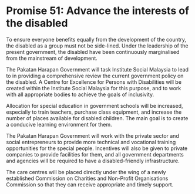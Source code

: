 # Promise 51: Advance the interests of the disabled

To ensure everyone benefits equally from the development of the country, the disabled as a group must not be side-lined. Under the leadership of the present government, the disabled have been continuously marginalised from the mainstream of development.

The Pakatan Harapan Government will task Institute Social Malaysia to lead to in providing a comprehensive review the current government policy on the disabled. A Centre for Excellence for Persons with Disabilities will be created within the Institute Social Malaysia for this purpose, and to work with all appropriate bodies to achieve the goals of inclusivity.

Allocation for special education in government schools will be increased, especially to train teachers, purchase class equipment, and increase the number of places available for disabled children. The main goal is to create a conducive learning environment for them.

The Pakatan Harapan Government will work with the private sector and social entrepreneurs to provide more technical and vocational training opportunities for the special people. Incentives will also be given to private companies to provide facilities for them, and all government departments and agencies will be required to have a disabled-friendly infrastructure.

The care centres will be placed directly under the wing of a newly established Commission on Charities and Non-Profit Organisations Commission so that they can receive appropriate and timely support.
